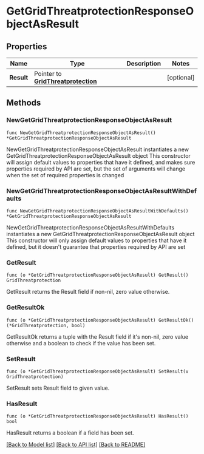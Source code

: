 # GetGridThreatprotectionResponseObjectAsResult

## Properties

Name | Type | Description | Notes
------------ | ------------- | ------------- | -------------
**Result** | Pointer to [**GridThreatprotection**](GridThreatprotection.md) |  | [optional] 

## Methods

### NewGetGridThreatprotectionResponseObjectAsResult

`func NewGetGridThreatprotectionResponseObjectAsResult() *GetGridThreatprotectionResponseObjectAsResult`

NewGetGridThreatprotectionResponseObjectAsResult instantiates a new GetGridThreatprotectionResponseObjectAsResult object
This constructor will assign default values to properties that have it defined,
and makes sure properties required by API are set, but the set of arguments
will change when the set of required properties is changed

### NewGetGridThreatprotectionResponseObjectAsResultWithDefaults

`func NewGetGridThreatprotectionResponseObjectAsResultWithDefaults() *GetGridThreatprotectionResponseObjectAsResult`

NewGetGridThreatprotectionResponseObjectAsResultWithDefaults instantiates a new GetGridThreatprotectionResponseObjectAsResult object
This constructor will only assign default values to properties that have it defined,
but it doesn't guarantee that properties required by API are set

### GetResult

`func (o *GetGridThreatprotectionResponseObjectAsResult) GetResult() GridThreatprotection`

GetResult returns the Result field if non-nil, zero value otherwise.

### GetResultOk

`func (o *GetGridThreatprotectionResponseObjectAsResult) GetResultOk() (*GridThreatprotection, bool)`

GetResultOk returns a tuple with the Result field if it's non-nil, zero value otherwise
and a boolean to check if the value has been set.

### SetResult

`func (o *GetGridThreatprotectionResponseObjectAsResult) SetResult(v GridThreatprotection)`

SetResult sets Result field to given value.

### HasResult

`func (o *GetGridThreatprotectionResponseObjectAsResult) HasResult() bool`

HasResult returns a boolean if a field has been set.


[[Back to Model list]](../README.md#documentation-for-models) [[Back to API list]](../README.md#documentation-for-api-endpoints) [[Back to README]](../README.md)


